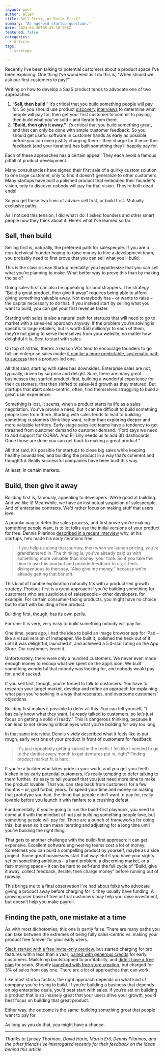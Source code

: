 ```yaml
---
layout: post
author: allen
title: Sell First, or Build First?
summary: "An age-old startup question."
date: 2024-04-30T05:45:30.955Z
featured: false
categories:
  - Article
tags:
  - startups

---
```


Recently I’ve been talking to potential customers about a product space I’ve been exploring. One thing I’ve wondered as I do this is, “When should we ask our first customers to pay?”

Writing on how to develop a SaaS product tends to advocate one of two approaches:

1. “**Sell, then build**.” It’s critical that you build something people will pay for. So you should use product [discovery](https://www.producttalk.org/) [interviews](https://www.momtestbook.com/) to determine what people will pay for, then get your first customer to commit to paying, then build what you’ve sold – and iterate from there.
2. **“Build, then give it away.”** It’s critical that you build something great, and that can only be done with ample customer feedback. So you should get useful software in customer hands as early as possible, before you can even justify charging them – then charge for it once their feedback (and your iteration) has built something they’ll happily pay for.

Each of these approaches has a certain appeal: They each avoid a famous pitfall of product development.

Many consultancies have signed their first sale of a quirky custom solution to one large customer, only to find it doesn’t generalize to other customers. Many startups have built a polished product that embodied their founder’s vision, only to discover nobody will pay for that vision. They’re both dead ends!

So you get these two lines of advice: sell first, or build first. Mutually exclusive paths.

As I noticed this tension, I did what I do: I asked founders and other smart people how they think about it. Here’s what I’ve learned so far.

## Sell, then build

Selling first is, naturally, the preferred path for salespeople. If you are a non-technical founder hoping to raise money to hire a development team, you probably need to first prove that you can sell what you’ll build.

This is the classic Lean Startup mentality: you hypothesize that you can sell what you’re planning to make. What better way to prove this than by making the sale?

Going sales-first can also be appealing for bootstrappers. The strategy “Build a great product, then give it away” requires being able to afford giving something valuable away. Not everybody has – or wants to raise – the capital necessary to do that. If you instead start by selling what you want to build, you can get your first revenue faster.

Starting with sales is also a natural path for startups that will need to go to market with a sales-led approach anyway. If the problem you’re solving is specific to large retailers, but is worth $50 million/yr to each of them, they’re not going to serve themselves from your website, no matter how delightful it is. Best to start with sales.

On top of all this, there’s a reason VCs tend to encourage founders to go full-on enterprise sales mode: [it can be a more predictable, systematic path to success](https://pmf.firstround.com/levels) than a product-led one.

All that said, starting with sales has downsides. Enterprise sales are not, typically, driven by surprise and delight. Sure, there are many great businesses that started product-first, building a wonderful experience for their customers, that then shifted to sales-led growth as they matured. But startups that **start** sales-centric, often, find themselves struggling to build a great user experience.

Something is lost, it seems, when a product starts its life as a sales negotiation. You’ve proven a need, but it can be difficult to build something people love from there. Starting with sales tends to lead to building something customers think they want, rather than exploring deeper and more valuable territory. Early-stage sales-led teams have a tendency to get thrashed from customer demand to customer demand. “Ford says we need to add support for CORBA. And Eli Lilly needs us to add 3D dashboards. Once those are done you can get back to making a great product.”

All that said, it’s possible for startups to close big sales while keeping healthy boundaries, and building the product in a way that’s coherent and thoughtful. Really successful companies have been built this way.

At least, in certain markets.

## Build, then give it away

Building first is, famously, appealing to developers. We’re good at building. And we like it! Meanwhile, we have an instinctual suspicion of salespeople. And of enterprise contracts. We’d rather focus on making stuff that users love.

A popular way to defer the sales process, and first prove you’re making something people want, is to let folks use the initial versions of your product for free. Dennis Pilarinos [described in a recent interview](https://review.firstround.com/podcast/essential-lessons-for-building-and-scaling-devtools-dennis-pilarinos-unblocked-apple-amazon-buddybuild-microsoft/) why, at his startups, he’s made his early iterations free:

> If you help us along that journey, then when we launch pricing, you're grandfathered in. The thinking is, you've already paid us with something more valuable than money: your time. So if you take the time to use this product and provide feedback to us, it feels disingenuous to then say, “Also give me money,” because we're already getting that benefit.

This kind of humble exploration naturally fits with a product-led growth strategy. Product-first is a great approach if you’re building something for customers who are suspicious of salespeople – other developers, for example. For certain consumer-facing products, you might have no choice but to start with building a free product.

Building first, though, has its own perils.

For one: It is very, very easy to build something nobody will pay for.

One time, years ago, I had the idea to build an image browser app for iPad – like a visual version of Instapaper. We built it, polished the heck out of it until it was delightful, launched it, and achieved a 5.0-star rating on the App Store. Our customers loved it.

Unfortunately, there were only a hundred customers. We never even made enough money to recoup what we spent on the app’s icon. We built something wonderful that nobody was looking for, and nobody would pay for, and it sucked.

If you sell first, though, you’re forced to talk to customers. You have to research your target market, develop and refine an approach for explaining what pain you’re solving in a way that resonates, and overcome customers’ objections.

Building first makes it possible to defer all this. You can tell yourself, “I basically know what they want, I already talked to customers, so let’s just focus on getting a solid v1 ready.” This is dangerous thinking, because it can lead to not showing critical eyes what you’re building for way too long.

In that same interview, Dennis vividly described what it feels like to put rough, early versions of your product in front of customers for feedback:

> It's just repeatedly getting kicked in the teeth. I felt like I needed to go to the dentist every month to get dentures put in, right? Finding product market fit is hard.

If you’re a builder who takes pride in your work, and you get your teeth kicked in by early potential customers, it’s really tempting to defer talking to them further. It’s easy to tell yourself that you just need more time to make the product lovable. That you can step back from customers for a few months – or, god forbid, years. To spend your time and money on making that prototype you had, the thing that people didn’t want to pay for, really lovable before you launch it with fanfare to a crushing defeat.

Fundamentally, if you’re going to run the build-first playbook, you need to come at it with the mindset of not just building something people love, but something people will pay for. There are a bunch of frameworks for doing this, but even so it can mean iterating and adjusting for a long time until you’re building the right thing.

That gets to another challenge with the build-first approach: it can get expensive. Excellent software engineering teams cost a lot of money. Sometimes you can build a compelling product by yourself, maybe as a side project. Some great businesses start that way. But if you have your sights set on something ambitious – a hard problem, a discerning market, or a fast-moving space – it can be hard to self-fund the full cycle of “Build, give it away, collect feedback, iterate, then charge money” before running out of runway.

This brings me to a final observation I’ve had about folks who advocate giving a product away before charging for it: they usually have funding. A growing user base of free or trial customers may help you raise investment, but doesn’t help you make payroll.

## Finding the path, one mistake at a time

As with most dichotomies, this one is partly false. There are many paths you can take between the extremes of being fully sales-centric vs. making your product free forever for your early users.

[Slack started with a free invite-only preview](https://buildingslack.com/we-cant-call-it-slack/), but started charging for pro features within less than a year, [paired with generous credits](https://buildingslack.com/preparing-for-launch/) for early customers. Mailchimp bootstrapped to profitability, and [didn’t have a free plan](https://techcrunch.com/2019/05/13/mailchimps-ben-chestnut-on-bootstrapping-a-startup-to-700m-in-revenue/) for years. Shopify [launched with free store creation](https://producthabits.com/shopify-grew-snowboard-shop-10b-commerce-ecosystem/), but charged for 3% of sales from day one. There are a lot of approaches that can work.

Like most startup tactics, the right approach depends on what kind of company you’re trying to build. If you’re building a business that depends on big enterprise deals, you’d best start with sales. If you’re set on building a product that is so insanely great that your users drive your growth, you’d best focus on building that great product.

Either way, the outcome is the same: building something great that people want to pay for.

As long as you do that, you might have a chance.

---

*Thanks to Lynsey Thornton, David Hariri, Martin Ertl, Dennis Pilarinos, and the other friends I’ve interrogated recently for their feedback on the ideas behind this article.*
